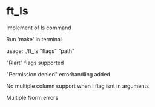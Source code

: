 # ft_ls
Implement of ls command

Run 'make' in terminal

usage: ./ft_ls "flags" "path"

"Rlart" flags supported

"Permission denied" errorhandling added

No multiple column support when l flag isnt in arguments

Multiple Norm errors



